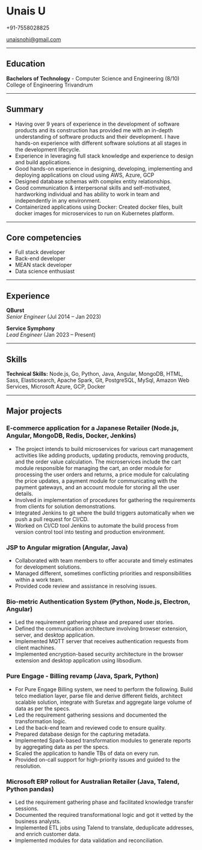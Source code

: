 # Unais U

+91-7558028825

unaisnohi@gmail.com

---

## Education

**Bachelors of Technology** - Computer Science and Engineering (8/10)  
College of Engineering Trivandrum

---

## Summary

- Having over 9 years of experience in the development of software products and its construction has provided me with an in-depth understanding of software products and their development. I have hands-on experience with different software solutions at all stages in the development lifecycle.
- Experience in leveraging full stack knowledge and experience to design and build applications.
- Good hands-on experience in designing, developing, implementing and deploying applications on cloud using AWS, Azure, GCP
- Designed database schemas with complex entity relationships.
- Good communication & interpersonal skills and self-motivated, hardworking individual and has ability to work in team and independently in any environment.
- Containerized applications using Docker: Created docker files, built docker images for microservices to run on Kubernetes platform.

---

## Core competencies

- Full stack developer
- Back-end developer
- MEAN stack developer
- Data science enthusiast

---

## Experience

**QBurst**  
*Senior Engineer* (Jul 2014 –  Jan 2023)

**Service Symphony**  
*Lead Engineer* (Jan 2023 – Present)

---

## Skills

**Technical Skills:** Node.js, Go, Python, Java, Angular, MongoDB, HTML, Sass, Elasticsearch, Apache Spark, Git, PostgreSQL, MySql, Amazon Web Services, Microsoft Azure, GCP, Docker

---

## Major projects

### E-commerce application for a Japanese Retailer (Node.js, Angular, MongoDB, Redis, Docker, Jenkins)

- The project intends to build microservices for various cart management activities like adding products, updating products, removing products, and the order value calculation. The microservices include the cart module responsible for managing the cart, an order module for processing the user orders and returns, a price module for calculating the price updates, a payment module for communicating with the payment gateways, and an account module for storing all the user details.
- Involved in implementation of procedures for gathering the requirements from clients for solution demonstrations.
- Integrated Jenkins to git where the build triggers automatically when we push a pull request for CI/CD.
- Worked on CI/CD tool Jenkins to automate the build process from version control tool into testing and production environment.

### JSP to Angular migration (Angular, Java)

- Collaborated with team members to offer accurate and timely estimates for development solutions.
- Managed different, sometimes conflicting priorities and responsibilities within a work team.
- Provided code review and assistance in resolving issues.

### Bio-metric Authentication System (Python, Node.js, Electron, Angular)

- Led the requirement gathering phase and prepared user stories.
- Defined the communication architecture involving browser extension, server, and desktop application.
- Implemented MQTT server that receives authentication requests from client machines.
- Implemented encryption-based security architecture in the browser extension and desktop application using libsodium.

### Pure Engage - Billing revamp (Java, Spark, Python)

- For Pure Engage Billing system, we need to perform the following. Build telco mediation layer, parse file and derive different fields, architect scalable solution, integrate with Suretax and aggregate large volume of data as per the specs.
- Led the requirement gathering sessions and documented the transformation logic.
- Led the back-end team and reviewed code to ensure quality.
- Prepared database design for the capturing metadata.
- Implemented Spark-based transformation modules to generate reports by aggregating data as per the specs.
- Scaled the application to handle TBs of data on every run.
- Provided on-call support for high-priority issues and guided to the resolution.

### Microsoft ERP rollout for Australian Retailer (Java, Talend, Python pandas)

- Led the requirement gathering phase and facilitated knowledge transfer sessions.
- Documented the required transformational logic and got it vetted by the business analysts.
- Implemented ETL jobs using Talend to translate, deduplicate addresses, and enrich customer data.
- Implemented modules for data validation and reconciliation.
